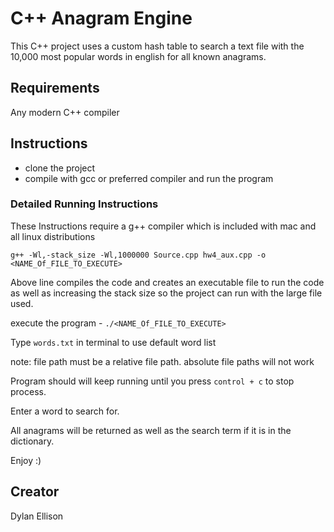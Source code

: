 # C++ Anagram Engine

This C++ project uses a custom hash table to search a text file with the 10,000 most popular words in english
for all known anagrams.

## Requirements

Any modern C++ compiler

## Instructions

* clone the project
* compile with gcc or preferred compiler and run the program

### Detailed Running Instructions

These Instructions require a g++ compiler which is included with mac and all linux distributions

`g++ -Wl,-stack_size -Wl,1000000 Source.cpp hw4_aux.cpp -o <NAME_Of_FILE_TO_EXECUTE>`

Above line compiles the code and creates an executable file to run the code as well as increasing the stack size so the project can run with the large file used.

execute the program - `./<NAME_Of_FILE_TO_EXECUTE>`

Type `words.txt` in terminal to use default word list

note: file path must be a relative file path. absolute file paths will not work

Program should will keep running until you press `control + c` to stop process.

Enter a word to search for.

All anagrams will be returned as well as the search term if it is in the dictionary.

Enjoy :)


## Creator

Dylan Ellison

